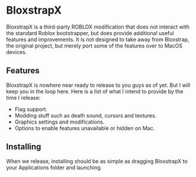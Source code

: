 # BloxstrapX

BloxstrapX is a third-party ROBLOX modification that does not interact with the standard Roblox bootstrapper, but does provide additional useful features and improvements.
It is not designed to take away from Bloxstrap, the original project, but merely port some of the features over to MacOS devices.

## Features
BloxstrapX is nowhere near ready to release to you guys as of yet. But I will keep you in the loop here.
Here is a list of what I intend to provide by the time I release:

- Flag support.
- Modding stuff such as death sound, cursors and textures.
- Graphics settings and modifications.
- Options to enable features unavailable or hidden on Mac.

## Installing
When we release, installing should be as simple as dragging BloxstrapX to your Applications folder and launching.
